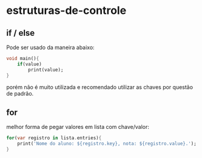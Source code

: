 # estruturas-de-controle

## if / else
Pode ser usado da maneira abaixo:
``` Dart
void main(){
    if(value)
        print(value);
}
```
porém não é muito utilizada e recomendado utilizar as chaves por questão de padrão.

## for
melhor forma de pegar valores em lista com chave/valor:
``` Dart
for(var registro in lista.entries){
    print('Nome do aluno: ${registro.key}, nota: ${registro.value}.');
}
```